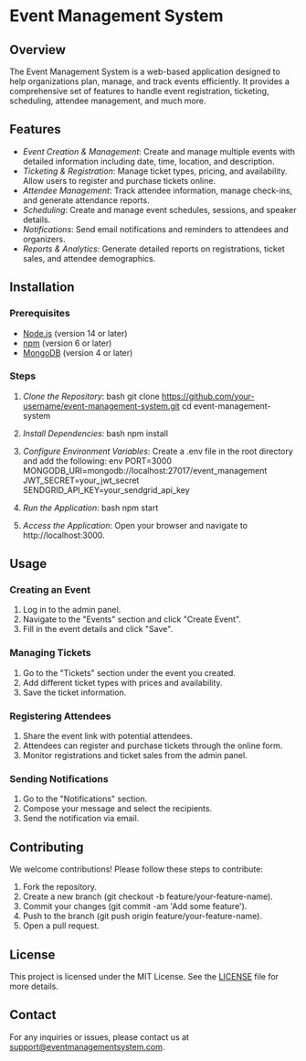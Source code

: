 
# Event Management System

## Overview
The Event Management System is a web-based application designed to help organizations plan, manage, and track events efficiently. It provides a comprehensive set of features to handle event registration, ticketing, scheduling, attendee management, and much more.

## Features
- *Event Creation & Management*: Create and manage multiple events with detailed information including date, time, location, and description.
- *Ticketing & Registration*: Manage ticket types, pricing, and availability. Allow users to register and purchase tickets online.
- *Attendee Management*: Track attendee information, manage check-ins, and generate attendance reports.
- *Scheduling*: Create and manage event schedules, sessions, and speaker details.
- *Notifications*: Send email notifications and reminders to attendees and organizers.
- *Reports & Analytics*: Generate detailed reports on registrations, ticket sales, and attendee demographics.

## Installation

### Prerequisites
- [Node.js](https://nodejs.org/) (version 14 or later)
- [npm](https://www.npmjs.com/) (version 6 or later)
- [MongoDB](https://www.mongodb.com/) (version 4 or later)

### Steps
1. *Clone the Repository*:
    bash
    git clone https://github.com/your-username/event-management-system.git
    cd event-management-system
    

2. *Install Dependencies*:
    bash
    npm install
    

3. *Configure Environment Variables*:
    Create a .env file in the root directory and add the following:
    env
    PORT=3000
    MONGODB_URI=mongodb://localhost:27017/event_management
    JWT_SECRET=your_jwt_secret
    SENDGRID_API_KEY=your_sendgrid_api_key
    

4. *Run the Application*:
    bash
    npm start
    

5. *Access the Application*:
    Open your browser and navigate to http://localhost:3000.

## Usage

### Creating an Event
1. Log in to the admin panel.
2. Navigate to the "Events" section and click "Create Event".
3. Fill in the event details and click "Save".

### Managing Tickets
1. Go to the "Tickets" section under the event you created.
2. Add different ticket types with prices and availability.
3. Save the ticket information.

### Registering Attendees
1. Share the event link with potential attendees.
2. Attendees can register and purchase tickets through the online form.
3. Monitor registrations and ticket sales from the admin panel.

### Sending Notifications
1. Go to the "Notifications" section.
2. Compose your message and select the recipients.
3. Send the notification via email.

## Contributing
We welcome contributions! Please follow these steps to contribute:
1. Fork the repository.
2. Create a new branch (git checkout -b feature/your-feature-name).
3. Commit your changes (git commit -am 'Add some feature').
4. Push to the branch (git push origin feature/your-feature-name).
5. Open a pull request.

## License
This project is licensed under the MIT License. See the [LICENSE](LICENSE) file for more details.

## Contact
For any inquiries or issues, please contact us at support@eventmanagementsystem.com.
